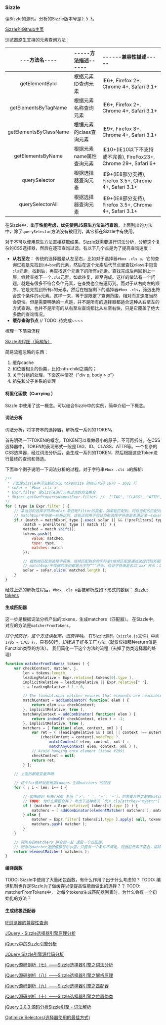 ### Sizzle

读Sizzle的源码，分析的Sizzle版本号是`2.3.3`。

[Sizzle的Github主页](https://github.com/jquery/sizzle/tree/master)

浏览器原生支持的元素查询方法：

|---方法名----|-----方法描述------|------兼容性描述-----|
|:------:|:-----------|:------------------------------|
|  getElementById  | 根据元素ID查询元素| IE6+, Firefox 2+, Chrome 4+, Safari 3.1+ |
|  getElementsByTagName | 根据元素名称查询元素|  IE6+, Firefox 2+, Chrome 4+, Safari 3.1+ |
|  getElementsByClassName | 根据元素的class查询元素| IE9+, Firefox 3+, Chrome 4+, Safari 3.1+ |
|  getElementsByName | 根据元素name属性查询元素| IE10+(IE10以下不支持或不完善), FireFox23+, Chrome 29+, Safari 6+  |
|  querySelector | 根据选择器查询元素| IE9+(IE8部分支持), Firefox 3.5+, Chrome 4+, Safari 3.1+  |
|  querySelectorAll | 根据选择器查询元素| IE9+(IE8部分支持), Firefox 3.5+, Chrome 4+, Safari 3.1+  |

在Sizzle中，**出于性能考虑，优先使用JS原生方法进行查询**。上面列出的方法中，除了`querySelector`方法没有被用到，其它都在Sizzle中有使用。

对于不可以使用原生方法直接获取结果，Sizzle就需要进行词法分析，分解这个复杂的CSS选择器，然后在逐项查询过滤。有以下几个点是为了提高查询速度：
- **从右至左**： 传统的选择器是从左至右，比如对于选择器`#box .cls a`，它的查询过程是先找到`id=box`的元素，然后在这个元素后代节点里查找class中包含`cls`元素，找到后，再查找这个元素下的所有`a`元素。查找完成后再回到上一层，继续查找下一个`.cls`元素，如此往复，直至完成。这样的做法有一个问题，就是有很多不符合条件元素，在查找也会被遍历到。而对于从右向左的顺序，它是先找到所有`a`的元素，然后在根据剩下的选择器`#box .cls`，筛选出符合这个条件的`a`元素。这样一来，等于是限定了查询范围，相对而言速度当然会更快。但是需要明确的一点是，并不是所有的选择器都适合这种从右至左的方式查询。也并不是所有的从右至左查询都比从左至右快，只是它覆盖了绝大多数的查询情况。
- **缓存查询节点** // TODO: 待完成~~~~


梳理一下简易流程

[Sizzle流程图（简易版）](http://p9jftl6n6.bkt.clouddn.com/Sizzle%E5%BC%95%E6%93%8E%E6%B5%81%E7%A8%8B%E5%9B%BE%EF%BC%88%E7%AE%80%E6%98%93%E7%89%88%EF%BC%89.png)

简易流程忽略的东西：
1. 缓存cache
2. 和位置相关的伪类，比如:nth-child之类的；
3. 关于分组的处理，下面这种情况（"div p, body > p"）
4. 祖先和父子关系的处理



#### 柯里化函数（Currying ）
Sizzle 中使用了这一概念。可以结合Sizzle中的实例，简单介绍一下概念。



#### 词法分析
词法分析，将字符串的选择器，解析成一系列的TOKEN。

首先明确一下TOKEN的概念，TOKEN可以看做最小的原子，不可再拆分。在CSS选择器中，TOKEN的表现形式一般是TAG、ID、CLASS、ATTR等。一个复杂的CSS选择器，经过词法分析后，会生成一系列的TOKEN，然后根据这些Token进行最终的查询和筛选。

下面举个例子说明一下词法分析的过程。对于字符串`#box .cls a`的解析:
``` javascript
/**
 * 下面是Sizzle中词法解析方法 tokennize 的核心代码 1670 ~ 1681 行
 * soFar = '#box .cls a'
 * Expr.filter 是Sizzle进行元素过滤的方法集合
 * Object.getOwnPropertyNames(Expr.filter) //  ["TAG", "CLASS", "ATTR", "CHILD", "PSEUDO", "ID"]
*/
for ( type in Expr.filter ) {
    // 拿当前的选择字符串soFar 取匹配filter的类型，如果能匹配到，则将当前的匹配对象取出，并当做一个Token存储起来
    // matchExpr中存储一些列正则，这些正则用于验证当前选择字符串是否满足某一token语法
	if ( (match = matchExpr[ type ].exec( soFar )) && (!preFilters[ type ] ||
		(match = preFilters[ type ]( match ))) ) {
		matched = match.shift();
		tokens.push({
			value: matched,
			type: type,
			matches: match
        });

        // 截取掉匹配到选择字符串，继续匹配剩余的字符串(继续匹配是通过这段代码外围的while(soFar)循环实现的)
        // matchExpr中存储的正则都是元字符“^”开头，验证字符串是否以‘xxx’开头；这也就是说， 词法分析的过程是从字符串开始位置，从左至右，一下一下地剥离出token
		soFar = soFar.slice( matched.length );
	}
}
```
经过上述的解析过程后，`#box .cls a`会被解析成如下形式的数组：
[Sizzle: tokens](http://p9jftl6n6.bkt.clouddn.com/Sizzle-tokens.png)


#### 生成匹配器
这一步是根据词法分析产出的tokens，生成matchers（匹配器）。
在Sizzle中，对应的方法是`matcherFromTokens`。

*打个预防针，这个方法读起来，很费神呐。* 在Sizzle源码（`sizzle.js`文件）中`第 1705 ~ 1765 行`，只有60行，却揉进了好多工厂方法（就仅仅指那种return值是Function类型的方法）。
我们简化一下这个方法的流程（去掉了伪类选择器的处理）

``` javascript
function matcherFromTokens( tokens ) {
    var checkContext, matcher, j,
    	len = tokens.length,
    	leadingRelative = Expr.relative[ tokens[0].type ],
    	implicitRelative = leadingRelative || Expr.relative[" "],
    	i = leadingRelative ? 1 : 0,

    	// The foundational matcher ensures that elements are reachable from top-level context(s)
    	matchContext = addCombinator( function( elem ) {
    		return elem === checkContext;
    	}, implicitRelative, true ),
    	matchAnyContext = addCombinator( function( elem ) {
    		return indexOf( checkContext, elem ) > -1;
    	}, implicitRelative, true ),
    	matchers = [ function( elem, context, xml ) {
    		var ret = ( !leadingRelative && ( xml || context !== outermostContext ) ) || (
    			(checkContext = context).nodeType ?
    				matchContext( elem, context, xml ) :
    				matchAnyContext( elem, context, xml ) );
    		// Avoid hanging onto element (issue #299)
    		checkContext = null;
    		return ret;
        } ];
        
    // 上面的都是变量声明

    // 这个for循环就是根据tokens 生成matchers 的过程
    for ( ; i < len; i++ ) {

        // 如果碰到 祖先/兄弟 关系（'>', ' ', '+', '~'），则需要合并之前的matchers；
        // TODO: 为什么需要合并？ 考虑下这种情况 `div.cls[attrkey="myattr"] p img`
    	if ( (matcher = Expr.relative[ tokens[i].type ]) ) {
    		matchers = [ addCombinator(elementMatcher( matchers ), matcher) ];
    	} else {
    		matcher = Expr.filter[ tokens[i].type ].apply( null, tokens[i].matches );
    		matchers.push( matcher );
    	}
    }

    // 将所有的matchers 拼合到一起 返回一个匹配器，
    // 所有的matcher返回值都是布尔值，只要有一个条件不满足，则当前元素不符合，排除掉
    return elementMatcher( matchers );
}
```

#### 编译函数
TODO: Sizzle中使用了大量闭包函数，有什么作用？出于什么考虑的？
TODO: 编译机制也许是Sizzle为了做缓存以便提高性能而做出的选择？？
TODO: matcherFromTokens中， 对每个tokens生成匹配器列表时，为什么会有一个初始化的方法？

#### 生成终极匹配器

[IE浏览器的兼容性查询](https://quirksmode.org/dom/core/#t134)

[JQuery - Sizzle选择器引擎原理分析](https://segmentfault.com/a/1190000003933990)

[jQuery中的Sizzle引擎分析](http://www.cnblogs.com/strick/p/5078435.html)

[JQuery Sizzle引擎源代码分析](http://www.cnblogs.com/w-wanglei/p/5914724.html)

[jQuery源码剖析（七）——Sizzle选择器引擎之词法分析](http://rapheal.sinaapp.com/2013/02/05/jquery-src-sizzle-tokenize/)

[jQuery源码剖析（八）——Sizzle选择器引擎之解析原理](http://rapheal.sinaapp.com/2013/02/07/jquery-src-sizzle-parse/)

[jQuery源码剖析（九）——Sizzle选择器引擎之匹配器](http://rapheal.sinaapp.com/2013/02/08/jquery-src-sizzle-matcher/)

[jQuery源码剖析（十）——Sizzle选择器引擎之位置伪类](http://rapheal.sinaapp.com/2013/02/13/jquery-src-sizzle-position-pseudo/)

[jQuery 2.0.3 源码分析Sizzle引擎 - 词法解析](http://www.cnblogs.com/aaronjs/p/3300797.html)

[Optimize Selectors(选择器使用的最佳方式)](http://learn.jquery.com/performance/optimize-selectors/)